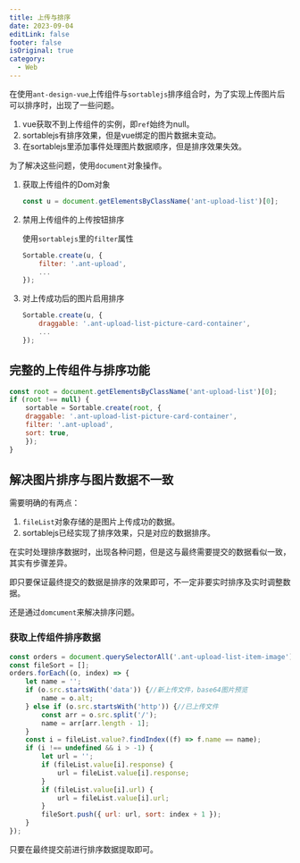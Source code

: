 ```yaml
---
title: 上传与排序
date: 2023-09-04
editLink: false
footer: false
isOriginal: true
category:
  - Web
---
```


在使用`ant-design-vue`上传组件与`sortablejs`排序组合时，为了实现上传图片后可以排序时，出现了一些问题。

1. vue获取不到上传组件的实例，即`ref`始终为null。
2. sortablejs有排序效果，但是vue绑定的图片数据未变动。
3. 在sortablejs里添加事件处理图片数据顺序，但是排序效果失效。

为了解决这些问题，使用`document`对象操作。

1. 获取上传组件的Dom对象

    ```js
    const u = document.getElementsByClassName('ant-upload-list')[0];
    ```

2. 禁用上传组件的上传按钮排序

    使用`sortablejs`里的`filter`属性

    ```js
    Sortable.create(u, {
        filter: '.ant-upload',
        ...
    });
    ```

3. 对上传成功后的图片启用排序

    ```js
    Sortable.create(u, {
        draggable: '.ant-upload-list-picture-card-container',
        ...
    });
    ```

## 完整的上传组件与排序功能

```js
const root = document.getElementsByClassName('ant-upload-list')[0];
if (root !== null) {
    sortable = Sortable.create(root, {
    draggable: '.ant-upload-list-picture-card-container',
    filter: '.ant-upload',
    sort: true,
    });
}
```

## 解决图片排序与图片数据不一致

需要明确的有两点：

1. `fileList`对象存储的是图片上传成功的数据。
2. sortablejs已经实现了排序效果，只是对应的数据排序。

在实时处理排序数据时，出现各种问题，但是这与最终需要提交的数据看似一致，其实有步骤差异。

即只要保证最终提交的数据是排序的效果即可，不一定非要实时排序及实时调整数据。

还是通过`domcument`来解决排序问题。

### 获取上传组件排序数据

```js
const orders = document.querySelectorAll('.ant-upload-list-item-image');
const fileSort = [];
orders.forEach((o, index) => {
    let name = '';
    if (o.src.startsWith('data')) {//新上传文件，base64图片预览
        name = o.alt;
    } else if (o.src.startsWith('http')) {//已上传文件
        const arr = o.src.split('/');
        name = arr[arr.length - 1];
    }
    const i = fileList.value?.findIndex((f) => f.name == name);
    if (i !== undefined && i > -1) {
        let url = '';
        if (fileList.value[i].response) {
            url = fileList.value[i].response;
        }
        if (fileList.value[i].url) {
            url = fileList.value[i].url;
        }
        fileSort.push({ url: url, sort: index + 1 });
    }
});
```

只要在最终提交前进行排序数据提取即可。
